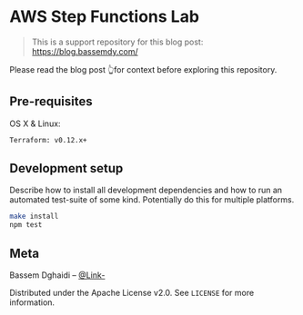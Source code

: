 # AWS Step Functions Lab
> This is a support repository for this blog post: https://blog.bassemdy.com/

Please read the blog post 👆for context before exploring this repository.

## Pre-requisites

OS X & Linux:

```sh
Terraform: v0.12.x+
```

## Development setup

Describe how to install all development dependencies and how to run an automated test-suite of some kind. Potentially do this for multiple platforms.

```sh
make install
npm test
```

## Meta

Bassem Dghaidi – [@Link-](https://github.com/link-)

Distributed under the Apache License v2.0. See ``LICENSE`` for more information.
